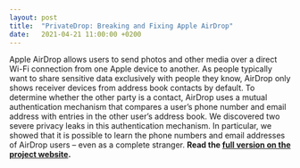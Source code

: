 ```yaml
---
layout: post
title:  "PrivateDrop: Breaking and Fixing Apple AirDrop"
date:   2021-04-21 11:00:00 +0200
---
```


Apple AirDrop allows users to send photos and other media over a direct Wi-Fi connection from one Apple device to another. As people typically want to share sensitive data exclusively with people they know, AirDrop only shows receiver devices from address book contacts by default. To determine whether the other party is a contact, AirDrop uses a mutual authentication mechanism that compares a user’s phone number and email address with entries in the other user’s address book.
We discovered two severe privacy leaks in this authentication mechanism. In particular, we showed that it is possible to learn the phone numbers and email addresses of AirDrop users – even as a complete stranger. **Read the [full version on the project website](https://privatedrop.github.io).**

